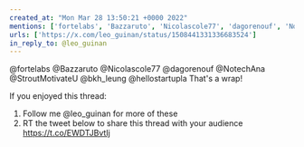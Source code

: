 ```yaml
---
created_at: "Mon Mar 28 13:50:21 +0000 2022"
mentions: ['fortelabs', 'Bazzaruto', 'Nicolascole77', 'dagorenouf', 'NotechAna', 'StroutMotivateU', 'bkh_leung', 'hellostartupla', 'leo_guinan']
urls: ['https://x.com/leo_guinan/status/1508441331336683524']
in_reply_to: @leo_guinan
---
```


@fortelabs @Bazzaruto @Nicolascole77 @dagorenouf @NotechAna @StroutMotivateU @bkh_leung @hellostartupla That's a wrap!

If you enjoyed this thread:

1. Follow me @leo_guinan for more of these
2. RT the tweet below to share this thread with your audience https://t.co/EWDTJBvtIj